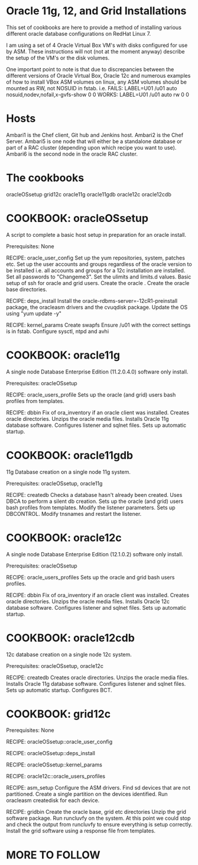 Oracle 11g, 12, and Grid Installations
======================================
This set of cookbooks are here to provide a method of installing various different oracle database configurations on RedHat Linux 7.

I am using a set of 4 Oracle Virtual Box VM's with disks configured for use by ASM.
These instructions will not (not at the moment anyway) describe the setup of the VM's or the disk volumes.

One important point to note is that due to discrepancies between the different versions of Oracle Virtual Box, Oracle 12c and numerous examples of how to install VBox ASM volumes on linux, any ASM volumes should be mounted as RW, not NOSUID in fstab.
i.e. 
	FAILS: LABEL=U01 /u01 auto nosuid,nodev,nofail,x-gvfs-show 0 0
	WORKS: LABEL=U01 /u01 auto rw                              0 0

Hosts
=====
Ambari1 is the Chef client, Git hub and Jenkins host.
Ambari2 is the Chef Server.
Ambari5 is one node that will either be a standalone database or part of a RAC cluster (depending upon which recipe you want to use).
Ambari6 is the second node in the oracle RAC cluster.

The cookbooks
=============
oracleOSsetup
grid12c
oracle11g
oracle11gdb
oracle12c
oracle12cdb

COOKBOOK: oracleOSsetup
=======================
A script to complete a basic host setup in preparation for an oracle install. 

Prerequisites: None

RECIPE: oracle_user_config
	Set up the yum repositories, system, patches etc.
	Set up the user accounts and groups regardless of the oracle version to be installed i.e. all accounts and groups for a 12c installation are installed. 
	Set all passwords to "Changeme3".
	Set the ulimits and limits.d values.
	Basic setup of ssh for oracle and grid users.
	Create the oracle .
	Create the oracle base directories.

RECIPE: deps_install
	Install the oracle-rdbms-server=-12cR1-preinstall package, the oracleasm drivers and the cvuqdisk package.
	Update the OS using "yum update -y"

RECIPE: kernel_params
	Create swapfs
	Ensure /u01 with the correct settings is in fstab.
	Configure sysctl, ntpd and avhi

COOKBOOK: oracle11g
===================
A single node Database Enterprise Edition (11.2.0.4.0) software only install.

Prerequisites: oracleOSsetup

RECIPE: oracle_users_profile
	Sets up the oracle (and grid) users bash profiles from templates.

RECIPE: dbbin
	Fix of ora_inventory if an oracle client was installed.
	Creates oracle directories.
	Unzips the oracle media files.
	Installs Oracle 11g database software.
	Configures listener and sqlnet files.
	Sets up automatic startup.
	
COOKBOOK: oracle11gdb
=====================
11g Database creation on a single node 11g system.

Prerequisites: oracleOSsetup, oracle11g

RECIPE: createdb
	Checks a database hasn't already been created.
	Uses DBCA to perform a silent db creation.
	Sets up the oracle (and grid) users bash profiles from templates.
	Modify the listener parameters.
	Sets up DBCONTROL.
	Modify tnsnames and restart the listener.
	
COOKBOOK: oracle12c
===================
A single node Database Enterprise Edition (12.1.0.2) software only install.

Prerequisites: oracleOSsetup

RECIPE: oracle_users_profiles
	Sets up the oracle and grid bash users profiles.

RECIPE: dbbin
	Fix of ora_inventory if an oracle client was installed.
	Creates oracle directories.
	Unzips the oracle media files.
	Installs Oracle 12c database software. 
	Configures listener and sqlnet files.
	Sets up automatic startup.
	
COOKBOOK: oracle12cdb
=====================
12c database creation on a single node 12c system.

Prerequisites: oracleOSsetup, oracle12c

RECIPE: createdb
	Creates oracle directories.
	Unzips the oracle media files.
	Installs Oracle 11g database software.
	Configures listener and sqlnet files.
	Sets up automatic startup.
	Configures BCT.
	
COOKBOOK: grid12c
=================

Prerequisites: None

RECIPE: oracleOSsetup::oracle_user_config

RECIPE: oracleOSsetup::deps_install

RECIPE: oracleOSsetup::kernel_params

RECIPE: oracle12c::oracle_users_profiles

RECIPE: asm_setup
	Configure the ASM drivers.
	Find sd devices that are not partitioned.
	Create a single partition on the devices identified.
	Run oracleasm createdisk for each device.

RECIPE: gridbin
	Create the oracle base, grid  etc directories
	Unzip the grid software package.
	Run runcluvfy on the system.
At this point we could stop and check the output from runcluvfy to ensure everything is setup correctly.
	Install the grid software using a response file from templates.
	
	




MORE TO FOLLOW
===============

